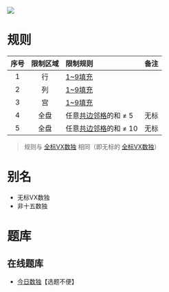 ![](https://cn.sudoku.today/pic/nonxv/12189_120641.png)

# 规则

| 序号  | 限制区域 | 限制规则            | 备注  |
|:---:|:----:|:----------------|:---:|
|  1  |  行   | [1~9填充]         |     |
|  2  |  列   | [1~9填充]         |     |
|  3  |  宫   | [1~9填充]         |     |
|  4  |  全盘  | 任意[共边邻格]的和 ≠ 5  | 无标  |
|  5  |  全盘  | 任意[共边邻格]的和 ≠ 10 | 无标  |

> 规则与 [全标VX数独] 相同（即无标的 [全标VX数独]）

# 别名

- 无标VX数独
- 非十五数独

# 题库

## 在线题库

- [今日数独]【选题不便】

[1~9填充]: ../../../../../../rules.md#1to9填充

[共边邻格]: ../../../../../../rules.md#共边邻格

[全标VX数独]: 全标VX数独.md

[今日数独]: https://cn.sudoku.today/g-non-xv-sudoku/
